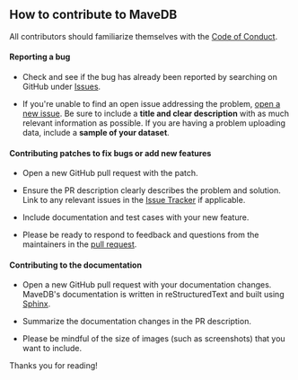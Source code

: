 ## How to contribute to MaveDB

All contributors should familiarize themselves with the [Code of Conduct](https://github.com/VariantEffect/mavedb/blob/master/CODE_OF_CONDUCT.md).

#### **Reporting a bug**

* Check and see if the bug has already been reported by searching on GitHub under [Issues](https://github.com/varianteffect/mavedb/issues).

* If you're unable to find an open issue addressing the problem, [open a new issue](https://github.com/varianteffect/mavedb/issues/new). Be sure to include a **title and clear description** with as much relevant information as possible. If you are having a problem uploading data, include a **sample of your dataset**.

#### **Contributing patches to fix bugs or add new features**

* Open a new GitHub pull request with the patch.

* Ensure the PR description clearly describes the problem and solution. Link to any relevant issues in the [Issue Tracker](https://github.com/varianteffect/mavedb/issues) if applicable.

* Include documentation and test cases with your new feature.

* Please be ready to respond to feedback and questions from the maintainers in the [pull request](https://github.com/VariantEffect/mavedb/pulls).

#### **Contributing to the documentation**

* Open a new GitHub pull request with your documentation changes. MaveDB's documentation is written in reStructuredText and built using [Sphinx](https://www.sphinx-doc.org/).

* Summarize the documentation changes in the PR description.

* Please be mindful of the size of images (such as screenshots) that you want to include.

Thanks you for reading!

